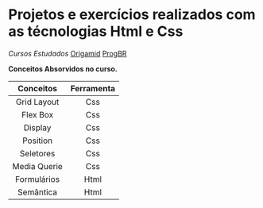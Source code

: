 
# Projetos e exercícios realizados com as técnologias Html e Css
*Cursos Estudados*
[Origamid](https://www.origamid.com/curso/html-e-css-para-iniciantes/)
[ProgBR](https://programadorbr.com/)


**Conceitos Absorvidos no curso.**

Conceitos   | Ferramenta
:---------: | :------:
Grid Layout | Css
Flex Box | Css
Display | Css
Position | Css
Seletores | Css
Media Querie | Css
Formulários | Html
Semântica | Html
